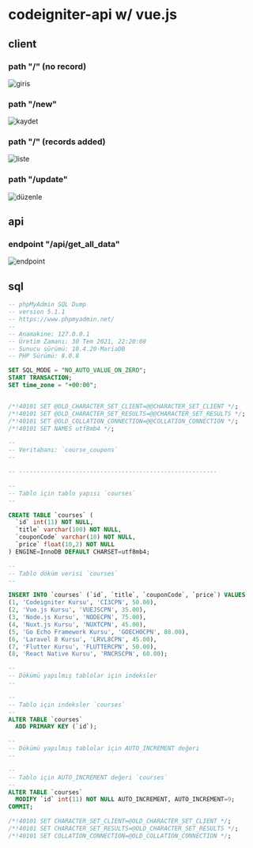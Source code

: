 # codeigniter-api w/ vue.js

## client 

### path "/" (no record)
![giris](https://user-images.githubusercontent.com/57464067/127707137-4ed8b02f-9076-4baa-9130-c099c7acb767.png)

### path "/new"
![kaydet](https://user-images.githubusercontent.com/57464067/127707212-daaf0672-15e3-46bf-b05a-9884deea3c1c.png)

### path "/" (records added)
![liste](https://user-images.githubusercontent.com/57464067/127707385-f36fc2ec-c823-48dc-9e59-cc49c223ad73.png)

### path "/update"
![düzenle](https://user-images.githubusercontent.com/57464067/127707294-49cb557e-5aff-4c08-8f98-589b3de7bf5c.png)

## api

### endpoint "/api/get_all_data"
![endpoint](https://user-images.githubusercontent.com/57464067/127707539-8d4034b5-8c23-4d97-8777-54f47aa5f020.png)

## sql

```sql
-- phpMyAdmin SQL Dump
-- version 5.1.1
-- https://www.phpmyadmin.net/
--
-- Anamakine: 127.0.0.1
-- Üretim Zamanı: 30 Tem 2021, 22:20:08
-- Sunucu sürümü: 10.4.20-MariaDB
-- PHP Sürümü: 8.0.8

SET SQL_MODE = "NO_AUTO_VALUE_ON_ZERO";
START TRANSACTION;
SET time_zone = "+00:00";


/*!40101 SET @OLD_CHARACTER_SET_CLIENT=@@CHARACTER_SET_CLIENT */;
/*!40101 SET @OLD_CHARACTER_SET_RESULTS=@@CHARACTER_SET_RESULTS */;
/*!40101 SET @OLD_COLLATION_CONNECTION=@@COLLATION_CONNECTION */;
/*!40101 SET NAMES utf8mb4 */;

--
-- Veritabanı: `course_coupons`
--

-- --------------------------------------------------------

--
-- Tablo için tablo yapısı `courses`
--

CREATE TABLE `courses` (
  `id` int(11) NOT NULL,
  `title` varchar(100) NOT NULL,
  `couponCode` varchar(10) NOT NULL,
  `price` float(10,2) NOT NULL
) ENGINE=InnoDB DEFAULT CHARSET=utf8mb4;

--
-- Tablo döküm verisi `courses`
--

INSERT INTO `courses` (`id`, `title`, `couponCode`, `price`) VALUES
(1, 'Codeigniter Kursu', 'CI3CPN', 50.00),
(2, 'Vue.js Kursu', 'VUEJSCPN', 35.00),
(3, 'Node.js Kursu', 'NODECPN', 75.00),
(4, 'Nuxt.js Kursu', 'NUXTCPN', 45.00),
(5, 'Go Echo Framework Kursu', 'GOECHOCPN', 80.00),
(6, 'Laravel 8 Kursu', 'LRVL8CPN', 45.00),
(7, 'Flutter Kursu', 'FLUTTERCPN', 50.00),
(8, 'React Native Kursu', 'RNCRSCPN', 60.00);

--
-- Dökümü yapılmış tablolar için indeksler
--

--
-- Tablo için indeksler `courses`
--
ALTER TABLE `courses`
  ADD PRIMARY KEY (`id`);

--
-- Dökümü yapılmış tablolar için AUTO_INCREMENT değeri
--

--
-- Tablo için AUTO_INCREMENT değeri `courses`
--
ALTER TABLE `courses`
  MODIFY `id` int(11) NOT NULL AUTO_INCREMENT, AUTO_INCREMENT=9;
COMMIT;

/*!40101 SET CHARACTER_SET_CLIENT=@OLD_CHARACTER_SET_CLIENT */;
/*!40101 SET CHARACTER_SET_RESULTS=@OLD_CHARACTER_SET_RESULTS */;
/*!40101 SET COLLATION_CONNECTION=@OLD_COLLATION_CONNECTION */;

```
